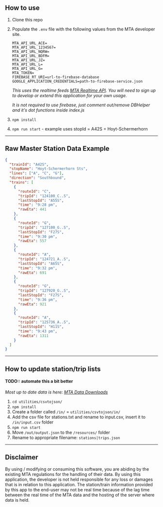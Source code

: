 ## How to use

1) Clone this repo
1) Populate the `.env` file with the following values from the MTA developer site.
    ```
    MTA_API_URL_ACE=
    MTA_API_URL_1234567=
    MTA_API_URL_NQRW=
    MTA_API_URL_BDFM=
    MTA_API_URL_JZ=
    MTA_API_URL_L=
    MTA_API_URL_G=
    MTA_TOKEN=
    FIREBASE_RT_URI=url-to-firebase-database
    GOOGLE_APPLICATION_CREDENTIALS=path-to-firebase-service.json
    ```
    *This uses the realtime feeds [MTA Realtime API](https://api.mta.info/#/subwayRealTimeFeeds). You will need to sign up to develop or extend this application for your own usage.*

    *It is not required to use firebase, just comment out/remove DBHelper and it's dot functions inside index.js*

1) `npm install`
1) `npm run start` - example uses stopId = A42S = Hoyt-Schermerhorn
---
## Raw Master Station Data Example
```json
{
  "trainId": "A42S",
  "stopName": "Hoyt-Schermerhorn Sts",
  "lines": ["A", "C", "G"],
  "direction": "Southbound",
  "trains": [
    {
      "routeId": "C",
      "tripId": "124100_C..S",
      "lastStopId": "A55S",
      "time": "9:28 pm",
      "rawEta": 441
    },
    {
      "routeId": "G",
      "tripId": "127100_G..S",
      "lastStopId": "F27S",
      "time": "9:30 pm",
      "rawEta": 557
    },
    {
      "routeId": "A",
      "tripId": "124721_A..S",
      "lastStopId": "A65S",
      "time": "9:32 pm",
      "rawEta": 691
    },
    {
      "routeId": "G",
      "tripId": "127920_G..S",
      "lastStopId": "F27S",
      "time": "9:36 pm",
      "rawEta": 921
    },
    {
      "routeId": "A",
      "tripId": "125736_A..S",
      "lastStopId": "H11S",
      "time": "9:43 pm",
      "rawEta": 1311
    }
  ]
}

```
---
## How to update station/trip lists

#### **TODO:**: automate this a bit better 
  *Most up to date data is here: [MTA Data Downloads](http://web.mta.info/developers/developer-data-terms.html#data)*
1) `cd utilities/csvtojson/`
1) `npm install`
1) Create a folder called `/in/` = `utilities/csvtojson/in/`
1) Add the csv file for stations.txt and rename to input.csv, insert it to `/in/input.csv` folder
1) `npm run start`
1) Move `/out/output.json` to the `/resources/` folder
1) Rename to appropriate filename: `stations|trips.json`
---
## Disclaimer
By using / modifying or consuming this software, you are abiding by the existing MTA regulations for the handling of their data. By using this application, the developer is not held responsible for any loss or damages that is in relation to this application. The station/train information provided by this app to the end-user may not be real time because of the lag time between the real time of the MTA data and the hosting of the server where data is held.